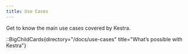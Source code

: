 ```yaml
---
title: Use Cases
---
```


Get to know the main use cases covered by Kestra.

::BigChildCards{directory="/docs/use-cases" title="What’s possible with Kestra"}